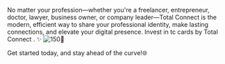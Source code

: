 No matter your profession—whether you're a freelancer, entrepreneur, doctor, lawyer, business owner, or company leader—Total Connect is the modern, efficient way to share your professional identity, make lasting connections, and elevate your digital presence. Invest in tc cards by Total Connect .
✨
![150](https://github.com/user-attachments/assets/2e256309-e497-4eeb-9890-aa81eb9d2f37)🎉

Get started today, and stay ahead of the curve!🌐
